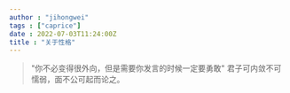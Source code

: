 ```yaml
---
author : "jihongwei"
tags : ["caprice"]
date : 2022-07-03T11:24:00Z
title : "关于性格"
---
```


> "你不必变得很外向，但是需要你发言的时候一定要勇敢"
> 君子可内敛不可懦弱，面不公可起而论之。